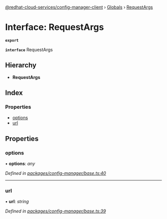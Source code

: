 [@redhat-cloud-services/config-manager-client](../README.md) › [Globals](../globals.md) › [RequestArgs](requestargs.md)

# Interface: RequestArgs

**`export`** 

**`interface`** RequestArgs

## Hierarchy

* **RequestArgs**

## Index

### Properties

* [options](requestargs.md#options)
* [url](requestargs.md#url)

## Properties

###  options

• **options**: *any*

*Defined in [packages/config-manager/base.ts:40](https://github.com/fhlavac/javascript-clients/blob/master/packages/config-manager/base.ts#L40)*

___

###  url

• **url**: *string*

*Defined in [packages/config-manager/base.ts:39](https://github.com/fhlavac/javascript-clients/blob/master/packages/config-manager/base.ts#L39)*
